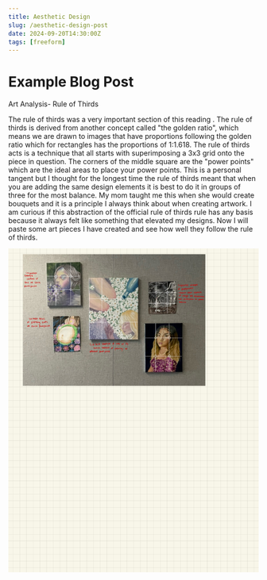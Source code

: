```yaml
---
title: Aesthetic Design
slug: /aesthetic-design-post
date: 2024-09-20T14:30:00Z
tags: [freeform]
---
```


# Example Blog Post

Art Analysis- Rule of Thirds

The rule of thirds was a very important section of this reading . The rule of thirds is derived from another concept called "the golden ratio", which means we are drawn to images that have proportions following the golden ratio which for rectangles has the proportions of 1:1.618. The rule of thirds acts is a technique that all starts with superimposing a 3x3 grid onto the piece in question. The corners of the middle square are the "power points" which are the ideal areas to place your power points. This is a personal tangent but I thought for the longest time the rule of thirds meant that when you are adding the same design elements it is best to do it in groups of three for the most balance. My mom taught me this when she would create bouquets and it is a principle I always think about when creating artwork. I am curious if this abstraction of the official rule of thirds rule has any basis because it always felt like something that elevated my designs. Now I will paste some art pieces I have created and see how well they follow the rule of thirds.

![Aesthetic Design Analysis](../docs/assets/aesthetic-design-analysis.jpg)